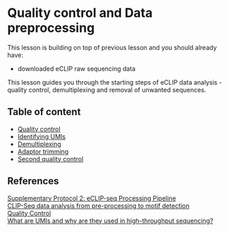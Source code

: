 # Quality control and Data preprocessing

This lesson is building on top of previous lesson and you should already have:
- downloaded eCLIP raw sequencing data

This lesson guides you through the starting steps of eCLIP data analysis - quality control, demultiplexing and removal of unwanted sequences.

## Table of content
- [Quality control](https://katarinagresova.github.io/DSIB01_2021/preprocessing/quality.html)
- [Identifying UMIs](https://katarinagresova.github.io/DSIB01_2021/preprocessing/umi.html)
- [Demultiplexing](https://katarinagresova.github.io/DSIB01_2021/preprocessing/demultiplex.html)
- [Adaptor trimming](https://katarinagresova.github.io/DSIB01_2021/preprocessing/cutadapt.html)
- [Second quality control](https://katarinagresova.github.io/DSIB01_2021/preprocessing/second_quality.html)

## References
[Supplementary Protocol 2: eCLIP-seq Processing Pipeline](https://www.encodeproject.org/documents/739ca190-8d43-4a68-90ce-1a0ddfffc6fd/@@download/attachment/eCLIP_analysisSOP_v2.2.pdf)  
[CLIP-Seq data analysis from pre-processing to motif detection](https://training.galaxyproject.org/training-material/topics/transcriptomics/tutorials/clipseq/tutorial.html#step-3-removal-of-adapters-barcodes-and-unique-molecular-identifiers-umis)  
[Quality Control](https://training.galaxyproject.org/training-material/topics/sequence-analysis/tutorials/quality-control/tutorial.html)  
[What are UMIs and why are they used in high-throughput sequencing?](https://dnatech.genomecenter.ucdavis.edu/faqs/what-are-umis-and-why-are-they-used-in-high-throughput-sequencing/)
